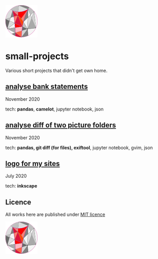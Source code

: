 ![logo](repo-mix.png)

# small-projects
Various short projects that didn't get own home.


## [analyse bank statements](analyse_bank_statements)
November 2020

tech: **pandas**, **camelot**, jupyter notebook, json


## [analyse diff of two picture folders](analyse_diff_of_two_picture_folders)
November 2020

tech: **pandas, git diff (for files), exiftool**, jupyter notebook, gvim, json


## [logo for my sites](logo)
July 2020

tech: **inkscape**

## Licence
All works here are published under [MIT licence](LICENCE)

![logo](repo-mix.png)
